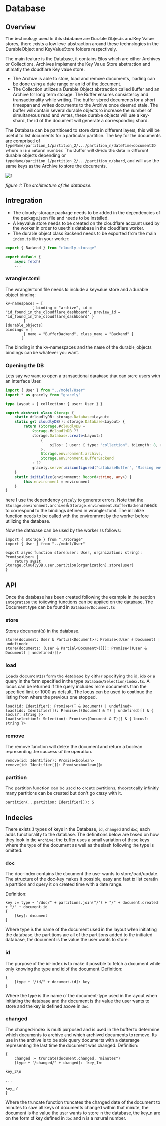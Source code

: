 # Database

## Overview
The technology used in this database are Durable Objects and Key Value stores, there exists a low level abstraction around these technologies in the DurableObject and KeyValueStore folders respectively.

The main feature is the Database, it contains Silos which are either Archives or Collections. Archives implement the Key Value Store abstraction and utimatly the cloudflare Key value store. 
- The Archive is able to store, load and remove documents, loading can be done using a date range or an id of the document.
- The Collection utilizes a Durable Object abstraction called Buffer and an Archive for long term storage. The Buffer ensures consistency and transactionality while writing. The buffer stored documents for a short timespan and writes documents to the Archive once deemed stale. The buffer will contain several durable objects to increase the number of simultaneous read and writes, these durable objects will use a key-shard, the id of the document will generate a corresponding shard.

The Database can be partitioned to store data in different layers, this will be useful to list documents for a particular partition. The key for the documents are comprised of `typeName/partition_1/partition_2/.../partition_n/dateTime/documentID` where n is a natural number. The Buffer will divide the data in different durable objects depending on `typeName/partition_1/partition_2/.../partition_n/shard`, and will use the same keys as the Archive to store the documents.

![f](https://user-images.githubusercontent.com/79835961/183652283-8623068b-e8e2-47ab-ad63-691375a9e26b.png)

_figure 1: The architecture of the database._

## Intregration
- The cloudly-storage package needs to be added in the dependencies of the package.json file and needs to be installed.
- A keyvalue store needs to be created on the cloudflare account used by the worker in order to use this database in the cloudflare worker.
- The durable object class Backend needs to be exported from the main ```index.ts``` file in your worker:
```ts
export { Backend } from "cloudly-storage"

export default {
	async fetch(
	...
```

### wrangler.toml
The wrangler.toml file needs to include a keyvalue store and a durable object binding:
```
kv-namespaces = [
			{ binding = "archive", id = "id_found_in_the_cloudflare_dashboard", preview_id = "id_found_in_the_cloudflare_dashboard" }
		[
[durable_objects]
bindings = [
		{ name = "BufferBackend", class_name = "Backend" }
	   [
```
The binding in the kv-namespaces and the name of the durable_objects bindings can be whatever you want.

### Opening the DB
Lets say we want to open a transactional database that can store users with an interface User.
```ts
import { User } from "../model/User"
import * as gracely from "gracely"

type Layout = { collection: { user: User } }

export abstract class Storage {
	static #cloudlyDB: storage.Database<Layout>
	static get cloudlyDB(): storage.Database<Layout> {
		return (Storage.#cloudlyDB =
			Storage.#cloudlyDB ??
			storage.Database.create<Layout>(
				{
					silos: { user: { type: "collection", idLength: 8, retainChanged: true } },
				},
				Storage.environment.archive,
				Storage.environment.BufferBackend
			) ??
			gracely.server.misconfigured("databaseBuffer", "Missing environment variables to open database."))
	}
	static initialize(environment: Record<string, any>) {
		this.environment = environment
	}
}
```
here I use the dependency `gracely` to generate errors. Note that the `Storage.environment.archive` & `Storage.environment.BufferBackend` needs to correspond to the bindings defined in wrangler.toml. The initialize function needs to be called with the environment by the worker before utilizing the database.

Now the database can be used by the worker as follows:
```
import { Storage } from "./Storage"
import { User } from "../model/User"

export async function store(user: User, organization: string): Promise<User> {
	return await Storage.cloudlyDB.user.partition(organization).store(user)
}
```

## API
Once the database has been created following the example in the section `Integration` the following functions can be applied on the database. The Document type can be found in `Database/Document.ts`

### store
Stores document(s) in the database.
```
store(document: User & Partial<Document>): Promise<(User & Document) | undefined>
store(documents: (User & Partial<Document>)[]): Promise<((User & Document) | undefined)[]>
```
### load
Loads document(s) form the database by either specifying the id, ids or a query in the form specified in the type `Database/Selection/index.ts`. A locus can be returned if the query includes more documents than the specified limit or 1000 as default. The locus can be used to continue the listing from where the previous one stopped.

```
load(id: Identifier): Promise<(T & Document) | undefined>
load(ids: Identifier[]): Promise<((Document & T) | undefined)[] & { locus?: string }>
load(selection?: Selection): Promise<(Document & T)[] & { locus?: string }>
```
### remove
The remove function will delete the document and return a boolean representing the success of the operation.
```
remove(id: Identifier): Promise<boolean>
remove(id: Identifier[]): Promise<boolean[]>
```
### partition
The partition function can be used to create partitions, theoretically infinitly many partitions can be created but don't go crazy with it.
```
partition(...partition: Identifier[]): S 
```
## Indecies
There exists 3 types of keys in the Database, `id`, `changed` and `doc`; each adds functionality to the database.
The definitions below are based on how they look in the `Archive`; the buffer uses a small variation of these keys where the type of the document as well as the slash following the type is omitted.

### doc
The doc-index contains the document the user wants to store/load/update.
The structure of the doc-key makes it possible, easy and fast to list ceratin a partition and query it on created time with a date range.

Definition:
```
key := type + "/doc/" + partitions.join("/") + "/" + document.created + "/" + document.id
{
	[key]: document
}
```
Where type is the name of the document used in the layout when initiating the database, the partitions are all of the partitions added to the initiated database, the document is the value the user wants to store.



### id
The purpose of the id-index is to make it possible to fetch a document while only knowing the type and id of the document.
Definition: 
```
{
	[type + "/id/" + document.id]: key
}
```
Where the type is the name of the document-type used in the layout when initiating the database and the document is the value the user wants to store and the key is defined above in `doc`.

### changed 
The changed-index is multi purposed and is used in the buffer to determine which documents to archive and which archived documents to remove. Its use in the archive is to be able query documents with a daterange representing the last time the document was changed.
Definition: 
```
{
	changed := truncate(document.changed, "minutes")
	[type + "/changed/" + changed]: `key_1\n
																	 key_2\n
																	 ...
																	 key_n`
}
```
Where the truncate function truncates the changed date of the document to minutes to save all keys of documents changed within that minute, the document is the value the user wants to store in the database, the key_n are on the form of key defined in `doc` and n is a natural number.
